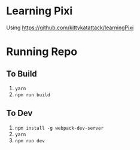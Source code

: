 # Learning Pixi
Using https://github.com/kittykatattack/learningPixi

# Running Repo

## To Build

1. `yarn`
2. `npm run build`

## To Dev

1. `npm install -g webpack-dev-server`
2. `yarn`
3. `npm run dev`
